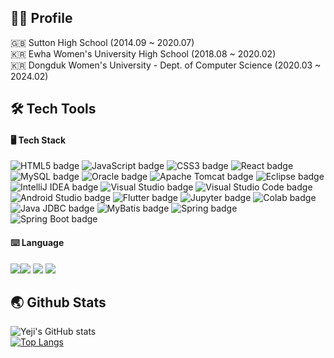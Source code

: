 ## 👩‍💼 Profile
🇬🇧 Sutton High School (2014.09 ~ 2020.07)<br/>
🇰🇷 Ewha Women's University High School (2018.08 ~ 2020.02)<br/>
🇰🇷 Dongduk Women's University - Dept. of Computer Science (2020.03 ~ 2024.02)<br/>
## 🛠️ Tech Tools
#### 🖥️ Tech Stack
 <img src="https://img.shields.io/badge/HTML5-E34F26?style=for-the-badge&logo=HTML5&logoColor=white" alt="HTML5 badge" class="badge"> <img src="https://img.shields.io/badge/JavaScript-F7DF1E?style=for-the-badge&logo=JavaScript&logoColor=black" alt="JavaScript badge" class="badge">  <img src="https://img.shields.io/badge/CSS3-1572B6?style=for-the-badge&logo=CSS3&logoColor=white" alt="CSS3 badge" class="badge">  <img src="https://img.shields.io/badge/React-61DAFB?style=for-the-badge&logo=React&logoColor=white" alt="React badge" class="badge">  <img src="https://img.shields.io/badge/MySQL-4479A1?style=for-the-badge&logo=MySQL&logoColor=white" alt="MySQL badge" class="badge">  <img src="https://img.shields.io/badge/Oracle-F80000?style=for-the-badge&logo=Oracle&logoColor=white" alt="Oracle badge" class="badge">  <img src="https://img.shields.io/badge/Apache%20Tomcat-F8DC75?style=for-the-badge&logo=Apache%20Tomcat&logoColor=black" alt="Apache Tomcat badge" class="badge">  <img src="https://img.shields.io/badge/Eclipse-2C2255?style=for-the-badge&logo=Eclipse&logoColor=white" alt="Eclipse badge" class="badge">
    <img src="https://img.shields.io/badge/IntelliJ%20IDEA-000000?style=for-the-badge&logo=IntelliJ%20IDEA&logoColor=white" alt="IntelliJ IDEA badge" class="badge">
    <img src="https://img.shields.io/badge/Visual%20Studio-5C2D91?style=for-the-badge&logo=Visual%20Studio&logoColor=white" alt="Visual Studio badge" class="badge">
    <img src="https://img.shields.io/badge/Visual%20Studio%20Code-007ACC?style=for-the-badge&logo=Visual%20Studio%20Code&logoColor=white" alt="Visual Studio Code badge" class="badge">
    <img src="https://img.shields.io/badge/Android%20Studio-3DDC84?style=for-the-badge&logo=Android%20Studio&logoColor=white" alt="Android Studio badge" class="badge">
    <img src="https://img.shields.io/badge/Flutter-02569B?style=for-the-badge&logo=Flutter&logoColor=white" alt="Flutter badge" class="badge">
    <img src="https://img.shields.io/badge/Jupyter-F37626?style=for-the-badge&logo=Jupyter&logoColor=white" alt="Jupyter badge" class="badge">
    <img src="https://img.shields.io/badge/Google%20Colab-F9AB00?style=for-the-badge&logo=Google%20Colab&logoColor=white" alt="Colab badge" class="badge">
    <img src="https://img.shields.io/badge/Java%20JDBC-007396?style=for-the-badge&logo=Java&logoColor=white" alt="Java JDBC badge" class="badge">
    <img src="https://img.shields.io/badge/MyBatis-35A69E?style=for-the-badge&logo=MyBatis&logoColor=white" alt="MyBatis badge" class="badge">
    <img src="https://img.shields.io/badge/Spring-6DB33F?style=for-the-badge&logo=Spring&logoColor=white" alt="Spring badge" class="badge">
    <img src="https://img.shields.io/badge/Spring%20Boot-6DB33F?style=for-the-badge&logo=Spring%20Boot&logoColor=white" alt="Spring Boot badge" class="badge">



#### ⌨️ Language
<img src="https://img.shields.io/badge/Python-#3776AB?style=flat-square&logo=OpenJDK&logoColor=black"/><img src="https://img.shields.io/badge/Java-FFFFFF?style=flat-square&logo=OpenJDK&logoColor=black"/> <img src="https://img.shields.io/badge/JavaScript-F7DF1E?style=flat-square&logo=JavaScript&logoColor=black"/> <img src="https://img.shields.io/badge/TypeScript-3178C6?style=flat-square&logo=TypeScript&logoColor=black"/>


## 🌏 Github Stats
![Yeji's GitHub stats](https://github-readme-stats.vercel.app/api?username=Li5ht&show_icons=true&theme=omni)<br/>
[![Top Langs](https://github-readme-stats.vercel.app/api/top-langs/?username=Li5ht&layout=compact&langs_count=5&theme=dark&hide=c%23)](https://github.com/Li5ht/github-readme-stats)


